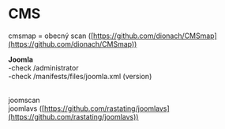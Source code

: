 # CMS

cmsmap = obecný scan ([https://github.com/dionach/CMSmap](https://github.com/dionach/CMSmap))



**Joomla**\
-check /administrator\
-check /manifests/files/joomla.xml (version)

\
joomscan\
joomlavs ([https://github.com/rastating/joomlavs](https://github.com/rastating/joomlavs))
